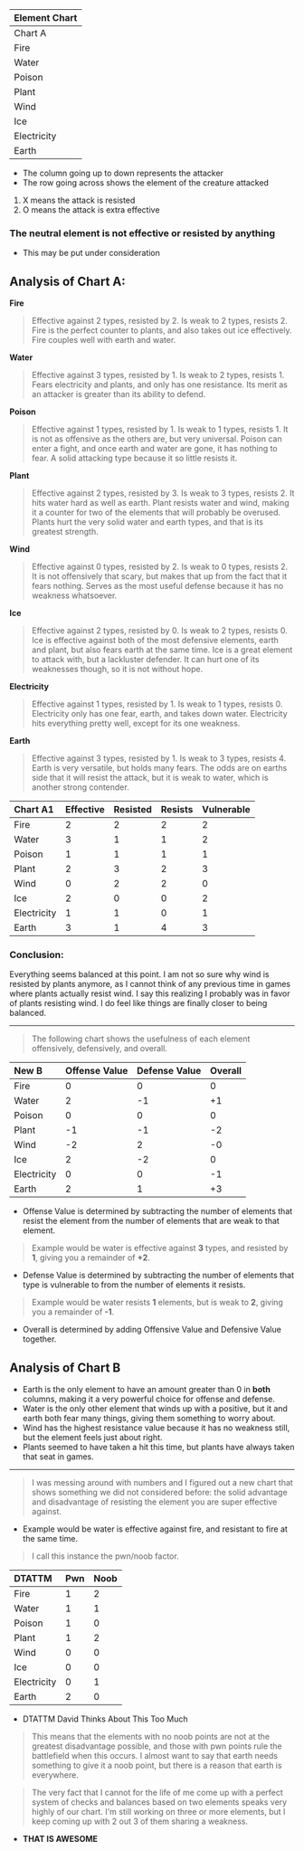 | **Element Chart** |
|:------------------|
| Chart A | Fir | Wat | Poi | Pla | Win | Ice | Ele | Ear |
| Fire |   | X |   | O |   | O |   | X |
| Water | O |   | O | X |   |   |   | O |
| Poison |   |   |   | O |   |   |   | X |
| Plant | X | O | X |   | X |   |   | O |
| Wind |   |   |   | X |   |   |   | X |
| Ice |   |   |   | O |   |   |   | O |
| Electricity |   | O |   |   |   |   |   | X |
| Earth | O |   |   |   | X | O | O |   |

  * The column going up to down represents the attacker
  * The row going across shows the element of the creature attacked
  1. X means the attack is resisted
  1. O means the attack is extra effective

### The neutral element is not effective or resisted by anything ###
  * This may be put under consideration

## Analysis of Chart A: ##
**Fire**
> Effective against 2 types, resisted by 2.  Is weak to 2 types, resists 2.  Fire is the perfect counter to plants, and also takes out ice effectively.  Fire couples well with earth and water.

**Water**
> Effective against 3 types, resisted by 1.  Is weak to 2 types, resists 1.  Fears electricity and plants, and only has one resistance.  Its merit as an attacker is greater than its ability to defend.

**Poison**
> Effective against 1 types, resisted by 1.  Is weak to 1 types, resists 1.  It is not as offensive as the others are, but very universal.  Poison can enter a fight, and once earth and water are gone, it has nothing to fear.  A solid attacking type because it so little resists it.

**Plant**
> Effective against 2 types, resisted by 3.  Is weak to 3 types, resists 2.  It hits water hard as well as earth.  Plant resists water and wind, making it a counter for two of the elements that will probably be overused.  Plants hurt the very solid water and earth types, and that is its greatest strength.

**Wind**
> Effective against 0 types, resisted by 2.  Is weak to 0 types, resists 2.  It is not offensively that scary, but makes that up from the fact that it fears nothing.  Serves as the most useful defense because it has no weakness whatsoever.

**Ice**
> Effective against 2 types, resisted by 0.  Is weak to 2 types, resists 0.  Ice is effective against both of the most defensive elements, earth and plant, but also fears earth at the same time.  Ice is a great element to attack with, but a lackluster defender.  It can hurt one of its weaknesses though, so it is not without hope.

**Electricity**
> Effective against 1 types, resisted by 1.  Is weak to 1 types, resists 0.  Electricity only has one fear, earth, and takes down water.  Electricity hits everything pretty well, except for its one weakness.

**Earth**
> Effective against 3 types, resisted by 1.  Is weak to 3 types, resists 4.  Earth is very versatile, but holds many fears.  The odds are on earths side that it will resist the attack, but it is weak to water, which is another strong contender.

| Chart A1 | Effective | Resisted | Resists | Vulnerable |
|:---------|:----------|:---------|:--------|:-----------|
| Fire | 2 | 2 | 2 | 2 |
| Water | 3 | 1 | 1 | 2 |
| Poison | 1 | 1 | 1 | 1 |
| Plant | 2 | 3 | 2 | 3 |
| Wind | 0 | 2 | 2 | 0 |
| Ice | 2 | 0 | 0 | 2 |
| Electricity | 1 | 1 | 0 | 1 |
| Earth | 3 | 1 | 4 | 3 |

### Conclusion: ###
Everything seems balanced at this point.  I am not so sure why wind is resisted by plants anymore, as I cannot think of any previous time in games where plants actually resist wind.  I say this realizing I probably was in favor of plants resisting wind.
I do feel like things are finally closer to being balanced.

---

> The following chart shows the usefulness of each element offensively, defensively, and overall.

| New B | Offense Value | Defense Value | Overall |
|:------|:--------------|:--------------|:--------|
| Fire | 0 | 0 | 0 |
| Water | 2 | -1 | +1 |
| Poison | 0 | 0 | 0 |
| Plant | -1 | -1 | -2 |
| Wind | -2 | 2 | -0 |
| Ice | 2 | -2 | 0 |
| Electricity | 0 | 0 | -1 |
| Earth | 2 | 1 | +3 |

  * Offense Value is determined by subtracting the number of elements that resist the element from the number of elements that are weak to that element.
> Example would be water is effective against **3** types, and resisted by **1**, giving you a remainder of **+2**.
  * Defense Value is determined by subtracting the number of elements that type is vulnerable to from the number of elements it resists.
> Example would be water resists **1** elements, but is weak to **2**, giving you a remainder of **-1**.
  * Overall is determined by adding Offensive Value and Defensive Value together.

## Analysis of Chart B ##

  * Earth is the only element to have an amount greater than 0 in **both** columns, making it a very powerful choice for offense and defense.
  * Water is the only other element that winds up with a positive, but it and earth both fear many things, giving them something to worry about.
  * Wind has the highest resistance value because it has no weakness still, but the element feels just about right.
  * Plants seemed to have taken a hit this time, but plants have always taken that seat in games.


---


> I was messing around with numbers and I figured out a new chart that shows something we did not considered before: the solid advantage and disadvantage of resisting the element you are super effective against.
  * Example would be water is effective against fire, and resistant to fire at the same time.
> I call this instance the pwn/noob factor.

| DTATTM | Pwn | Noob |
|:-------|:----|:-----|
| Fire | 1 | 2 |
| Water | 1 | 1 |
| Poison | 1 | 0 |
| Plant | 1 | 2 |
| Wind | 0 | 0 |
| Ice | 0 | 0 |
| Electricity | 0 | 1 |
| Earth | 2 | 0 |

  * DTATTM David Thinks About This Too Much
> This means that the elements with no noob points are not at the greatest disadvantage possible, and those with pwn points rule the battlefield when this occurs.  I almost want to say that earth needs something to give it a noob point, but there is a reason that earth is everywhere.

> The very fact that I cannot for the life of me come up with a perfect system of checks and balances based on two elements speaks very highly of our chart.  I'm still working on three or more elements, but I keep coming up with 2 out 3 of them sharing a weakness.
  * **THAT IS AWESOME**